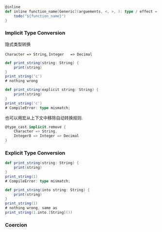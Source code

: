 


```scala
@inline
def inline function_name[Generic](arguements, <, >, ): type / effect = {
    todo("${function_name}")
}
```

### Implicit Type Conversion



隐式类型转换

`Character => String`, `Integer   => Decimal`

```scala
def print_string(string: String) {
    print(string)
}
print_string('c')
# nothing wrong
```


```scala
def print_string(explicit string: String) {
    print(string)
}
print_string('c')
# CompileError: type mismatch;
```

也可以用宏从上下文中移除自动转换规则.

```scala
@type_cast.implicit.remove {
    Character => String,
    Integer8 => Integer => Decimal
}
```

### Explicit Type Conversion

```scala
def print_string(string: String) {
    print(string)
}
print_string(1)
# CompileError: type mismatch;
```




```scala
def print_string(into string: String) {
    print(string)
}
print_string(1)
# nothing wrong, same as
print_string(1.into.[String]())
```

### Coercion

